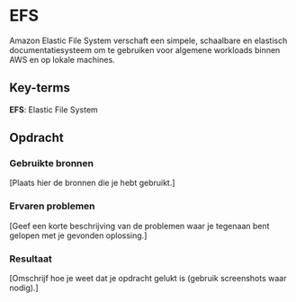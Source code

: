 # EFS
Amazon Elastic File System verschaft een simpele, schaalbare en elastisch documentatiesysteem om te gebruiken voor algemene workloads binnen AWS en op lokale machines. 

## Key-terms
**EFS**: Elastic File System

## Opdracht
### Gebruikte bronnen
[Plaats hier de bronnen die je hebt gebruikt.]

### Ervaren problemen
[Geef een korte beschrijving van de problemen waar je tegenaan bent gelopen met je gevonden oplossing.]

### Resultaat
[Omschrijf hoe je weet dat je opdracht gelukt is (gebruik screenshots waar nodig).]
